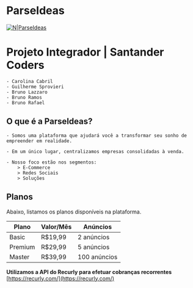 # ParseIdeas

[![N|ParseIdeas](http://parseideas.herokuapp.com/images/img/ParseIdeias-logo(1).png)](public/images/img/ParseIdeias-logo(1).png)

# Projeto Integrador | **Santander Coders**
    - Carolina Cabril
    - Guilherme Sprovieri
    - Bruno Lazzaro
    - Bruno Ramos
    - Bruno Rafael

## O que é a ParseIdeas?
    - Somos uma plataforma que ajudará você a transformar seu sonho de empreender em realidade.
    
    - Em um único lugar, centralizamos empresas consolidadas à venda. 
    
    - Nosso foco estão nos segmentos:
        > E-Commerce
        > Redes Sociais
        > Soluções


## Planos

Abaixo, listamos os planos disponíveis na plataforma.

| Plano | Valor/Mês| Anúncios |
| ------ | ------ | ------ |
| Basic | R$19,99 | 2 anúncios |
| Premium | R$29,99 | 5 anúncios |
| Master | R$39,99 | 100 anúncios |

**Utilizamos a API do Recurly para efetuar cobranças recorrentes**
[https://recurly.com/](https://recurly.com/)
